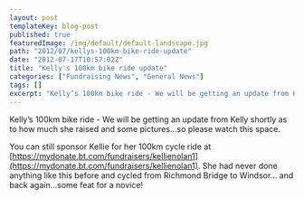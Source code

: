 ```yaml
---
layout: post
templateKey: blog-post
published: true
featuredImage: /img/default/default-landscape.jpg
path: "2012/07/kellys-100km-bike-ride-update"
date: "2012-07-17T10:57:02Z"
title: "Kelly's 100km bike ride update"
categories: ["Fundraising News", "General News"]
tags: []
excerpt: "Kelly’s 100km bike ride - We will be getting an update from Kelly shortly as to how much she raised..."
---
```


Kelly’s 100km bike ride - We will be getting an update from Kelly shortly as to how much she raised and some pictures...so please watch this space.

You can still sponsor Kellie for her 100km cycle ride at [https://mydonate.bt.com/fundraisers/kellienolan1](https://mydonate.bt.com/fundraisers/kellienolan1). She had never done anything like this before and cycled from Richmond Bridge to Windsor... and back again...some feat for a novice!

